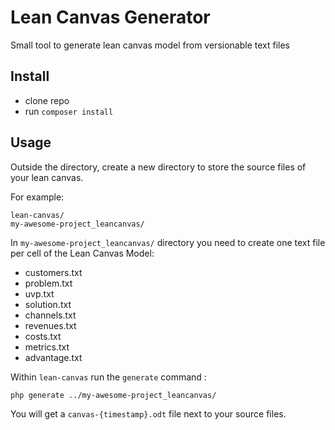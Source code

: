 # Lean Canvas Generator

Small tool to generate lean canvas model from versionable text files

## Install

- clone repo
- run `composer install`


## Usage

Outside the directory, create a new directory to store the source files of your lean canvas.

For example:

```
lean-canvas/
my-awesome-project_leancanvas/
```

In `my-awesome-project_leancanvas/` directory you need to create one text file per cell of the Lean Canvas Model:

- customers.txt
- problem.txt
- uvp.txt
- solution.txt
- channels.txt
- revenues.txt
- costs.txt
- metrics.txt
- advantage.txt

Within `lean-canvas` run the `generate` command :

```bash
php generate ../my-awesome-project_leancanvas/
```

You will get a `canvas-{timestamp}.odt` file next to your source files.
